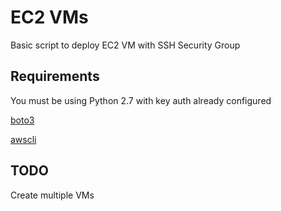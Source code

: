 EC2 VMs
===============

Basic script to deploy EC2 VM with SSH Security Group


Requirements
------------

You must be using Python 2.7 with key auth already configured


[boto3](https://boto3.amazonaws.com/v1/documentation/api/latest/index.html)


[awscli](https://pypi.org/project/awscli)



TODO
------------
Create multiple VMs
